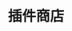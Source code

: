 ---
home: true
title: 插件商店
portfolio: false
icon: plug
content: doc
heroFullScreen: true

bgImage: https://theme-hope-assets.vuejs.press/bg/2-light.svg
bgImageDark: https://theme-hope-assets.vuejs.press/bg/2-dark.svg
bgImageStyle:
    background-attachment: fixed
heroText: 插件商店
tagline: 安装由官方/第三方开发的扩展来提高SRA的可用性与美观性<br>仅效果预览。

highlights:
    - header: 插件列表
      bgImageStyle:
        background-attachment: fixed
      features:
        - title: 错误分析器
          details: 分析错误并给出解决方案。<br>作者：EveGlowLuna<br>版本：0.2.0 alpha
          link: https://github.com
        - title: 资源收集助手
          details: 自动规划最优资源收集路线。<br>作者：Shasnow<br>版本：0.1
          link: https://github.com
---